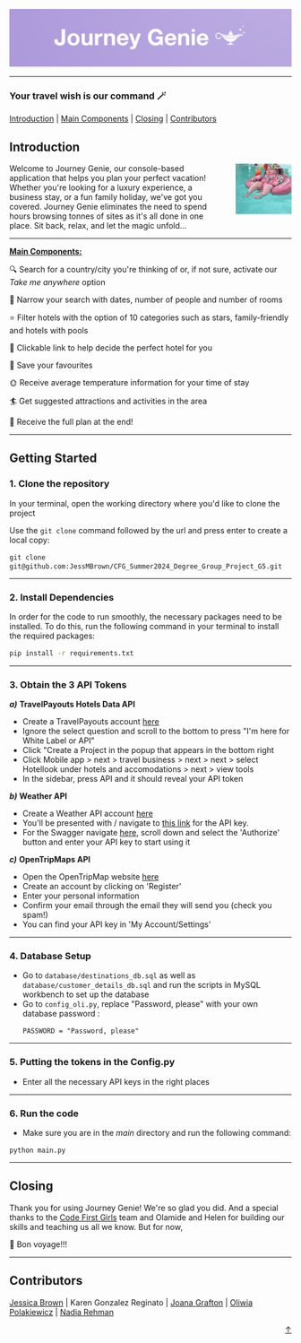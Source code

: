 ![logo.png](README_media/logo.png)
<a name="top"></a>

---
### Your travel wish is our command 🪄
<a href="#introduction">Introduction</a> | <a href="#main-components">Main Components</a> | <a href="#closing">Closing</a> | <a href="#contributors">Contributors</a>
## Introduction

<p>
<img src="README_media/holiday.gif" alt="Holiday GIF" align="right" width="100" height="90" style="margin-left: 20px;">
Welcome to Journey Genie, our console-based application that helps you plan your perfect vacation! Whether you're looking for a luxury experience, a business stay, or a fun family holiday, we've got you covered. Journey Genie eliminates the need to spend hours browsing tonnes of sites as it's all done in one place. Sit back, relax, and let the magic unfold...
</p>

---
<u><a name="main-components"></a>**Main Components:**</u>

🔍 Search for a country/city you're thinking of or, if not sure, activate our *Take me anywhere* option

📆 Narrow your search with dates, number of people and number of rooms

⭐ Filter hotels with the option of 10 categories such as stars, family-friendly and hotels with pools
 
🔗 Clickable link to help decide the perfect hotel for you

🩷 Save your favourites 

🌞 Receive average temperature information for your time of stay

🏄‍ Get suggested attractions and activities in the area

📜 Receive the full plan at the end!

---
## Getting Started

### 1. Clone the repository

In your terminal, open the working directory where you'd like to clone the project

Use the `git clone` command followed by the url and press enter to create a local copy:

```shell
git clone git@github.com:JessMBrown/CFG_Summer2024_Degree_Group_Project_G5.git
```

---
### 2. Install Dependencies

In order for the code to run smoothly, the necessary packages need to be installed. To do this, run the following command in your terminal to install the required packages:
```bash
pip install -r requirements.txt
```

---
### 3. Obtain the 3 API Tokens

***a)*** **TravelPayouts Hotels Data API**
- Create a TravelPayouts account [here](https://passport.travelpayouts.com/registration?client_id=b0e02fcc-0ab4-4b2c-a164-742762783a4e&response_type=code&redirect_uri=https%3A%2F%2Fapp.travelpayouts.com%2Fapi%2Fauth%2Fcallback&locale=en&parent_marker=direct&ad_source=support_en&ad_content=articles%2B115000343268-Hotels-data-API&tp_referrer=google.com%2F&regpage=mainpage)
- Ignore the select question and scroll to the bottom  to press "I'm here for White Label or API"
- Click "Create a Project in the popup that appears in the bottom right
- Click Mobile app > next > travel business > next > next > select Hotellook under hotels and accomodations > next > view tools
- In the sidebar, press API and it should reveal your API token


***b)*** **Weather API**
- Create a Weather API account [here](https://www.weatherapi.com/signup.aspx)
- You'll be presented with / navigate to [this link](https://www.weatherapi.com/my/) for the API key. 
- For the Swagger navigate [here](https://app.swaggerhub.com/apis-docs/WeatherAPI.com/WeatherAPI/1.0.2), scroll down and select the 'Authorize' button and enter your API key to start using it

***c)*** **OpenTripMaps API**
- Open the OpenTripMap website [here](https://dev.opentripmap.org/)
- Create an account by clicking on 'Register'
- Enter your personal information
- Confirm your email through the email they will send you (check you spam!)
- You can find your API key in 'My Account/Settings'

---
### 4. Database Setup
- Go to `database/destinations_db.sql` as well as `database/customer_details_db.sql` and run the scripts in MySQL workbench
to set up the database 
- Go to `config_oli.py`, replace "Password, please" with your own database password :
   ```shell 
  PASSWORD = "Password, please"
  ```
---
### 5. Putting the tokens in the Config.py
- Enter all the necessary API keys in the right places

---
### 6. Run the code
- Make sure you are in the *main* directory and run the following command:

```shell
python main.py
```
---
## Closing

Thank you for using Journey Genie! We're so glad you did. And a special thanks to the <a href="https://codefirstgirls.com/" target="_blank">Code First Girls</a> team and Olamide and Helen for building our skills and teaching us all we know. But for now,

🚢 Bon voyage!!!

---
## Contributors

[Jessica Brown](https://github.com/JessMBrown) 
| Karen Gonzalez Reginato
| [Joana Grafton](https://github.com/JoanaGraft)
| [Oliwia Polakiewicz](https://github.com/oli-pol)
| [Nadia Rehman](https://github.com/nadiaRehman149)

<div align="right">
<a href="#top">↑</a>
</div>

